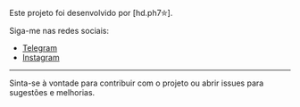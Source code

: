 Este projeto foi desenvolvido por [hd.ph7⛤]. 

Siga-me nas redes sociais:

- [Telegram](https://t.me/hd_ph7)
- [Instagram](https://instagram.com/hd.ph7)

---

Sinta-se à vontade para contribuir com o projeto ou abrir issues para sugestões e melhorias.
